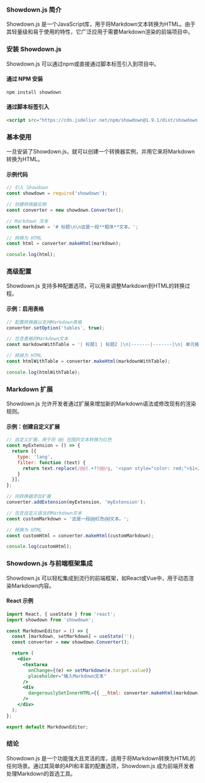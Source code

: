 ### Showdown.js 简介

Showdown.js 是一个JavaScript库，用于将Markdown文本转换为HTML。由于其轻量级和易于使用的特性，它广泛应用于需要Markdown渲染的前端项目中。

### 安装 Showdown.js

Showdown.js 可以通过npm或直接通过脚本标签引入到项目中。

#### 通过 NPM 安装

```bash
npm install showdown
```

#### 通过脚本标签引入

```html
<script src="https://cdn.jsdelivr.net/npm/showdown@1.9.1/dist/showdown.min.js"></script>
```

### 基本使用

一旦安装了Showdown.js，就可以创建一个转换器实例，并用它来将Markdown转换为HTML。

#### 示例代码

```javascript
// 引入 Showdown
const showdown = require('showdown');

// 创建转换器实例
const converter = new showdown.Converter();

// Markdown 文本
const markdown = '# 标题\n\n这是一段**粗体**文本。';

// 转换为 HTML
const html = converter.makeHtml(markdown);

console.log(html);
```

### 高级配置

Showdown.js 支持多种配置选项，可以用来调整Markdown到HTML的转换过程。

#### 示例：启用表格

```javascript
// 配置转换器以支持Markdown表格
converter.setOption('tables', true);

// 包含表格的Markdown文本
const markdownWithTable = '| 标题1 | 标题2 |\n|-------|-------|\n| 单元格1 | 单元格2 |';

// 转换为 HTML
const htmlWithTable = converter.makeHtml(markdownWithTable);

console.log(htmlWithTable);
```

### Markdown 扩展

Showdown.js 允许开发者通过扩展来增加新的Markdown语法或修改现有的渲染规则。

#### 示例：创建自定义扩展

```javascript
// 自定义扩展，用于将 @@ 包围的文本转换为红色
const myExtension = () => {
  return [{
    type: 'lang',
    filter: function (text) {
      return text.replace(/@@(.+?)@@/g, '<span style="color: red;">$1</span>');
    }
  }];
};

// 向转换器添加扩展
converter.addExtension(myExtension, 'myExtension');

// 包含自定义语法的Markdown文本
const customMarkdown = '这是一段@@红色@@文本。';

// 转换为 HTML
const customHtml = converter.makeHtml(customMarkdown);

console.log(customHtml);
```

### Showdown.js 与前端框架集成

Showdown.js 可以轻松集成到流行的前端框架，如React或Vue中，用于动态渲染Markdown内容。

#### React 示例

```jsx
import React, { useState } from 'react';
import showdown from 'showdown';

const MarkdownEditor = () => {
  const [markdown, setMarkdown] = useState('');
  const converter = new showdown.Converter();

  return (
    <div>
      <textarea
        onChange={(e) => setMarkdown(e.target.value)}
        placeholder="输入Markdown文本"
      />
      <div
        dangerouslySetInnerHTML={{ __html: converter.makeHtml(markdown) }}
      />
    </div>
  );
};

export default MarkdownEditor;
```

### 结论

Showdown.js 是一个功能强大且灵活的库，适用于将Markdown转换为HTML的任何场景。通过其简单的API和丰富的配置选项，Showdown.js 成为前端开发者处理Markdown的首选工具。